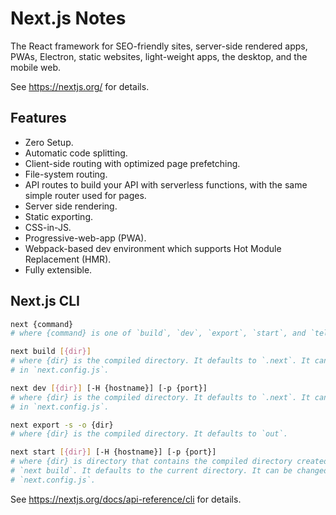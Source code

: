 # Next.js Notes

The React framework for SEO-friendly sites, server-side rendered apps, PWAs, Electron, static websites, light-weight apps, the desktop, and the mobile web.

See https://nextjs.org/ for details.


## Features

- Zero Setup.
- Automatic code splitting.
- Client-side routing with optimized page prefetching.
- File-system routing.
- API routes to build your API with serverless functions, with the same simple router used for pages.
- Server side rendering.
- Static exporting.
- CSS-in-JS.
- Progressive-web-app (PWA).
- Webpack-based dev environment which supports Hot Module Replacement (HMR).
- Fully extensible.


## Next.js CLI

```sh
next {command}
# where {command} is one of `build`, `dev`, `export`, `start`, and `telemetry`.
```

```sh
next build [{dir}]
# where {dir} is the compiled directory. It defaults to `.next`. It can be changed
# in `next.config.js`.
```

```sh
next dev [{dir}] [-H {hostname}] [-p {port}]
# where {dir} is the compiled directory. It defaults to `.next`. It can be changed
# in `next.config.js`.
```

```sh
next export -s -o {dir}
# where {dir} is the compiled directory. It defaults to `out`.
```

```sh
next start [{dir}] [-H {hostname}] [-p {port}]
# where {dir} is directory that contains the compiled directory created by running
# `next build`. It defaults to the current directory. It can be changed in
# `next.config.js`.
```

See https://nextjs.org/docs/api-reference/cli for details.
